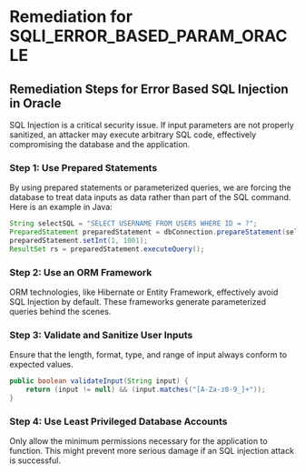 # Remediation for SQLI_ERROR_BASED_PARAM_ORACLE

## Remediation Steps for Error Based SQL Injection in Oracle

SQL Injection is a critical security issue. If input parameters are not properly sanitized, an attacker may execute arbitrary SQL code, effectively compromising the database and the application.

### Step 1: Use Prepared Statements
By using prepared statements or parameterized queries, we are forcing the database to treat data inputs as data rather than part of the SQL command. Here is an example in Java:
```java
String selectSQL = "SELECT USERNAME FROM USERS WHERE ID = ?";
PreparedStatement preparedStatement = dbConnection.prepareStatement(selectSQL);
preparedStatement.setInt(1, 1001);
ResultSet rs = preparedStatement.executeQuery();
```

### Step 2: Use an ORM Framework
ORM technologies, like Hibernate or Entity Framework, effectively avoid SQL Injection by default. These frameworks generate parameterized queries behind the scenes.

### Step 3: Validate and Sanitize User Inputs
Ensure that the length, format, type, and range of input always conform to expected values.
```java
public boolean validateInput(String input) {
    return (input != null) && (input.matches("[A-Za-z0-9_]+"));
}
```

### Step 4: Use Least Privileged Database Accounts
Only allow the minimum permissions necessary for the application to function. This might prevent more serious damage if an SQL injection attack is successful.
